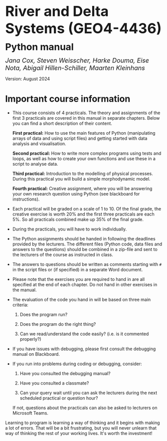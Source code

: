 <style>
firsttitle { font-weight:700;font-size:45px }
subtitle { font-weight:700;font-size:30px }
contributors { font-size:20px }
</style>

<firsttitle> River and Delta Systems (GEO4-4436) </firsttitle>

<subtitle> Python manual </subtitle>

<contributors> *Jana Cox, Steven Weisscher, Harke Douma, Eise Nota, Abigail Hillen-Schiller, Maarten Kleinhans* </contributors>

Version: August 2024

# Important course information

-	This course consists of 4 practicals. The theory and assignments of the first 3 practicals are covered in this manual in separate chapters. Below you can find a short description of their content.

	**First practical:** How to use the main features of Python (manipulating arrays of data and using script files) and getting started with data analysis and visualisation.

	**Second practical:** How to write more complex programs using tests and loops, as well as how to create your own functions and use these in a script to analyse data.

	**Third practical:** Introduction to the modelling of physical processes. During this practical you will build a simple morphodynamic model.

	**Fourth practical:** Creative assignment, where you will be answering your own research question using Python (see blackboard for instructions).

-	Each practical will be graded on a scale of 1 to 10. Of the final grade, the creative exercise is worth 20% and the first three practicals are each 5%. So all practicals combined make up 35% of the final grade.

-   During the practicals, you will have to work individually.

-   The Python assignments should be handed in following the deadlines provided by the lecturers. The different files (Python code, data files and answers to the questions) should be combined in a zip-file and sent to the lecturers of the course as instructed in class.

-   The answers to questions should be written as comments starting with ```#``` in the script files or (if specified) in a separate Word document.

-   Please note that the exercises you are required to hand in are all specified at the end of each chapter. Do not hand in other exercises in the manual.

-   The evaluation of the code you hand in will be based on three main criteria:

	1. Does the program run?

	2. Does the program do the right thing?

	3. Can we read/understand the code easily? (i.e. is it commented properly?)

-   If you have issues with debugging, please first consult the debugging manual on Blackboard.

-   If you run into problems during coding or debugging, consider:

	1. Have you consulted the debugging manual?

	2. Have you consulted a classmate?

	3. Can your query wait until you can ask the lecturers during the next scheduled practical or question hour?

	If not, questions about the practicals can also be asked to lecturers on Microsoft Teams.

Learning to program is learning a way of thinking and it begins with making a lot of errors. That will be a bit frustrating, but you will never unlearn that way of thinking the rest of your working lives. It's worth the investment!